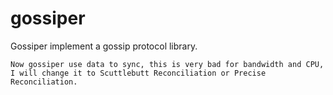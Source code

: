 # gossiper
Gossiper implement a gossip protocol library.

    Now gossiper use data to sync, this is very bad for bandwidth and CPU, I will change it to Scuttlebutt Reconciliation or Precise Reconciliation. 

